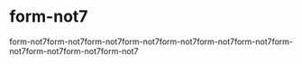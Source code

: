 # form-not7
form-not7form-not7form-not7form-not7form-not7form-not7form-not7form-not7form-not7form-not7form-not7
